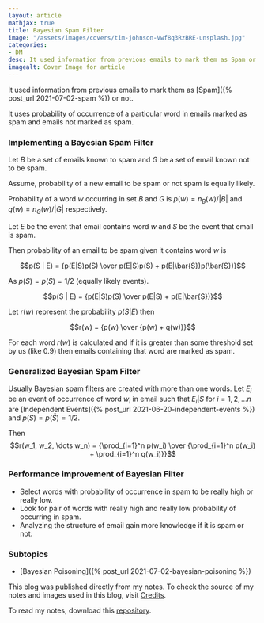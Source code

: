 ```yaml
---
layout: article
mathjax: true
title: Bayesian Spam Filter
image: "/assets/images/covers/tim-johnson-Vwf8q3RzBRE-unsplash.jpg"
categories:
- DM
desc: It used information from previous emails to mark them as Spam or not. 
imagealt: Cover Image for article
---
```


It used information from previous emails to mark them as [Spam]({% post_url 2021-07-02-spam %}) or not.

It uses probability of occurrence of a particular word in emails marked as spam and emails not marked as spam.

### Implementing a Bayesian Spam Filter
Let $B$ be a set of emails known to spam and $G$ be a set of email known not to be spam.
































































































































































































































































































































































































Assume, probability of a new email to be spam or not spam is equally likely.

Probability of a word $w$ occurring in set $B$ and $G$ is $p(w) = n_B(w) / |B|$ and $q(w) = n_G(w) / |G|$ respectively.

































































































































































































































































































































































































Let $E$ be the event that email contains word $w$ and $S$ be the event that email is spam.
































































































































































































































































































































































































Then probability of an email to be spam given it contains word $w$ is
































































































































































































































































































































































































$$p(S | E) = {p(E|S)p(S) \over p(E|S)p(S) + p(E|\bar{S})p(\bar{S})}$$

































































































































































































































































































































































































As $p(S) = p(\bar{S}) = 1/2$ (equally likely events).
































































































































































































































































































































































































$$p(S | E) = {p(E|S)p(S) \over p(E|S) + p(E|\bar{S})}$$

































































































































































































































































































































































































Let $r(w)$ represent the probability $p(S|E)$ then
































































































































































































































































































































































































$$r(w) = {p(w) \over {p(w) + q(w)}}$$

































































































































































































































































































































































































For each word $r(w)$ is calculated and if it is greater than some threshold set by us (like 0.9) then emails containing that word are marked as spam.

































































































































































































































































































































































































### Generalized Bayesian Spam Filter
Usually Bayesian spam filters are created with more than one words.
Let $E_i$ be an event of occurrence of word $w_i$ in email such that $E_i | S$ for $i=1, 2, \dots n$ are [Independent Events]({% post_url 2021-06-20-independent-events %}) and $p(S) = p(\bar{S}) = 1/2$.
































































































































































































































































































































































































Then $$r(w_1, w_2, \dots w_n) = {\prod_{i=1}^n p(w_i) \over {\prod_{i=1}^n p(w_i) + \prod_{i=1}^n q(w_i)}}$$

































































































































































































































































































































































































### Performance improvement of Bayesian Filter
* Select words with probability of occurrence in spam to be really high or really low.
* Look for pair of words with really high and really low probability of occurring in spam.
* Analyzing the structure of email gain more knowledge if it is spam or not.

### Subtopics
- [Bayesian Poisoning]({% post_url 2021-07-02-bayesian-poisoning %})

This blog was published directly from my notes.
To check the source of my notes and images used in this blog, visit <a href="/credits.html" target="_blank">Credits</a>.

To read my notes, download this <a href="https://github.com/bovem/CS" target="blank">repository</a>.